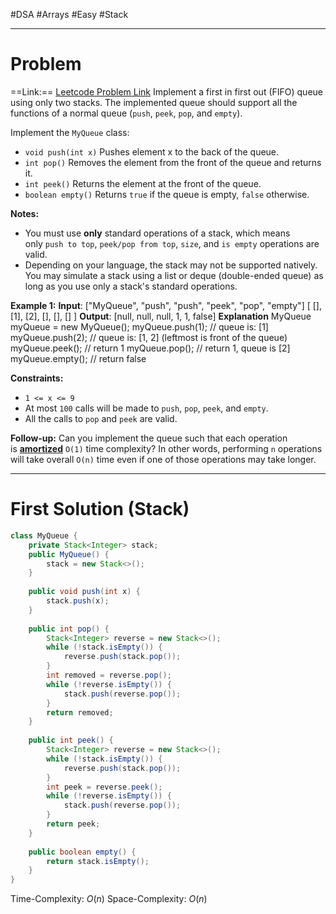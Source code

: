 #DSA #Arrays #Easy #Stack
___
# Problem
==Link:== [Leetcode Problem Link](https://leetcode.com/problems/implement-queue-using-stacks/description/?envType=problem-list-v2&envId=queue)
Implement a first in first out (FIFO) queue using only two stacks. The implemented queue should support all the functions of a normal queue (`push`, `peek`, `pop`, and `empty`).

Implement the `MyQueue` class:
- `void push(int x)` Pushes element x to the back of the queue.
- `int pop()` Removes the element from the front of the queue and returns it.
- `int peek()` Returns the element at the front of the queue.
- `boolean empty()` Returns `true` if the queue is empty, `false` otherwise.

**Notes:**

- You must use **only** standard operations of a stack, which means only `push to top`, `peek/pop from top`, `size`, and `is empty` operations are valid.
- Depending on your language, the stack may not be supported natively. You may simulate a stack using a list or deque (double-ended queue) as long as you use only a stack's standard operations.

**Example 1:**
**Input**: ["MyQueue", "push", "push", "peek", "pop", "empty"]
[ [], [1], [2], [], [], [] ]
**Output**: [null, null, null, 1, 1, false]
**Explanation**
MyQueue myQueue = new MyQueue();
myQueue.push(1); // queue is: [1]
myQueue.push(2); // queue is: [1, 2] (leftmost is front of the queue)
myQueue.peek(); // return 1
myQueue.pop(); // return 1, queue is [2]
myQueue.empty(); // return false

**Constraints:**

- `1 <= x <= 9`
- At most `100` calls will be made to `push`, `pop`, `peek`, and `empty`.
- All the calls to `pop` and `peek` are valid.

**Follow-up:** Can you implement the queue such that each operation is **[amortized](https://en.wikipedia.org/wiki/Amortized_analysis)** `O(1)` time complexity? In other words, performing `n` operations will take overall `O(n)` time even if one of those operations may take longer.
___
# First Solution (Stack)
```java
class MyQueue {
    private Stack<Integer> stack;
    public MyQueue() {
        stack = new Stack<>();
    }
    
    public void push(int x) {
        stack.push(x);
    }
    
    public int pop() {
        Stack<Integer> reverse = new Stack<>();
        while (!stack.isEmpty()) {
            reverse.push(stack.pop());
        }
        int removed = reverse.pop();
        while (!reverse.isEmpty()) {
            stack.push(reverse.pop());
        }
        return removed;
    }
    
    public int peek() {
        Stack<Integer> reverse = new Stack<>();
        while (!stack.isEmpty()) {
            reverse.push(stack.pop());
        }
        int peek = reverse.peek();
        while (!reverse.isEmpty()) {
            stack.push(reverse.pop());
        }
        return peek;
    }
    
    public boolean empty() {
        return stack.isEmpty();
    }
}

```
Time-Complexity: $O(n)$
Space-Complexity: $O(n)$
